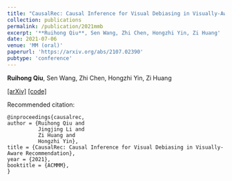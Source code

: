 ```yaml
---
title: "CausalRec: Causal Inference for Visual Debiasing in Visually-Aware Recommendation"
collection: publications
permalink: /publication/2021mmb
excerpt: '**Ruihong Qiu**, Sen Wang, Zhi Chen, Hongzhi Yin, Zi Huang'
date: 2021-07-06
venue: 'MM (oral)'
paperurl: 'https://arxiv.org/abs/2107.02390'
pubtype: 'conference'
---
```

**Ruihong Qiu**, Sen Wang, Zhi Chen, Hongzhi Yin, Zi Huang

[\[arXiv\]](https://arxiv.org/abs/2107.02390)
[\[code\]](https://github.com/RuihongQiu/cornac/tree/master/cornac/models/causalrec)

Recommended citation:
```
@inproceedings{causalrec,
author = {Ruihong Qiu and
          Jingjing Li and
          Zi Huang and
          Hongzhi Yin},
title = {CausalRec: Causal Inference for Visual Debiasing in Visually-Aware Recommendation},
year = {2021},
booktitle = {ACMMM},
}
```